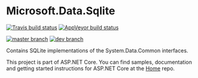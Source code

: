Microsoft.Data.Sqlite
=====================

[![Travis build status](https://img.shields.io/travis/aspnet/Microsoft.Data.Sqlite.svg?label=travis-ci&branch=dev&style=flat-square)](https://travis-ci.org/aspnet/Microsoft.Data.Sqlite/branches)
[![AppVeyor build status](https://img.shields.io/appveyor/ci/aspnetci/microsoft-data-sqlite/dev.svg?label=appveyor&style=flat-square)](https://ci.appveyor.com/project/aspnetci/microsoft-data-sqlite/branch/dev)

[![master branch](https://img.shields.io/nuget/v/Microsoft.Data.Sqlite.svg?style=flat-square&label=stable)](https://www.nuget.org/packages/Microsoft.Data.Sqlite/)
[![dev branch](https://img.shields.io/myget/aspnetvnext/vpre/Microsoft.Data.Sqlite.svg?style=flat-square&label=nightly)](https://www.myget.org/feed/aspnetvnext/package/nuget/Microsoft.Data.Sqlite) 

Contains SQLite implementations of the System.Data.Common interfaces.

This project is part of ASP.NET Core. You can find samples, documentation and getting started instructions for ASP.NET Core at the [Home](https://github.com/aspnet/home) repo.

